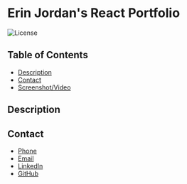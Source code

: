 # Erin Jordan's React Portfolio

![License](https://img.shields.io/badge/License-MIT-blue.svg)

## Table of Contents
* [Description](#Description)
* [Contact](#Contact)
* [Screenshot/Video](#Screenshot/Video)

## Description

## Contact
* <a href="tel:8104447591">Phone</a>
* <a href="https://erinjordan2790@gmail.com">Email</a> <br>
* <a href=https://www.linkedin.com/in/erin-jordan-6b58a51a0/>LinkedIn</a> <br>
* <a href="https://github.com/ErinJordan222">GitHub</a> <br>